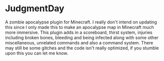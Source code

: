 # JudgmentDay
A zombie apocalypse plugin for Minecraft.
I really don't intend on updating this since I only made this to make an apocalypse map in Minecraft much more immersive. This plugin adds in a scoreboard, thirst system, injuries including broken bones, bleeding and being infected along with some other miscellaneous, unrelated commands and also a command system. There may still be some gitches and the code isn't really optimized, if you stumble upon this you can let me know. 

